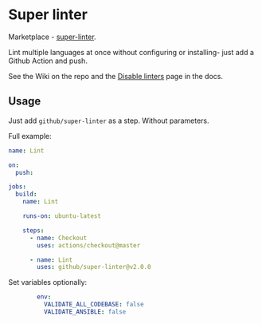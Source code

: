 # Super linter

Marketplace - [super-linter](https://github.com/marketplace/actions/super-linter?version=v2.0.0).

Lint multiple languages at once without configuring or installing- just add a Github Action and push.

See the Wiki on the repo and the [Disable linters](https://github.com/github/super-linter/blob/master/docs/disabling-linters.md) page in the docs.


## Usage

Just add `github/super-linter` as a step. Without parameters.

Full example:

```yaml
name: Lint

on:
  push:

jobs:
  build:
    name: Lint

    runs-on: ubuntu-latest

    steps:
      - name: Checkout
        uses: actions/checkout@master

      - name: Lint
        uses: github/super-linter@v2.0.0
```

Set variables optionally:

```yaml
        env:
          VALIDATE_ALL_CODEBASE: false
          VALIDATE_ANSIBLE: false
```
